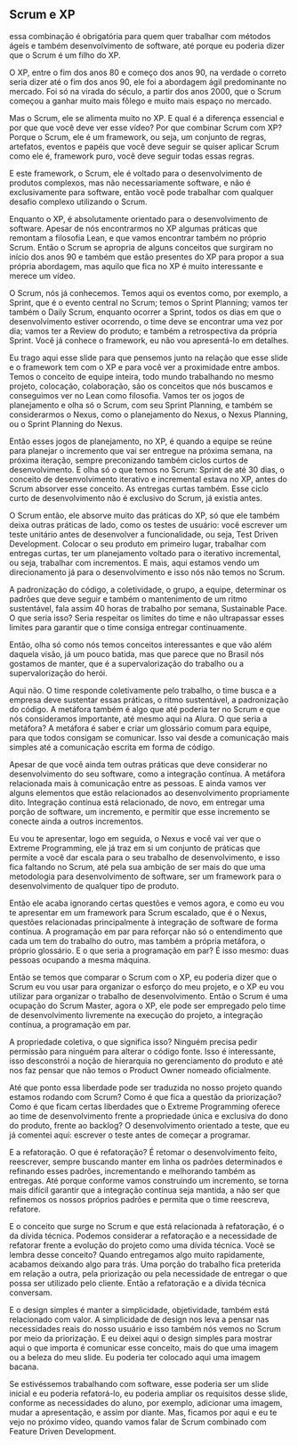 ## Scrum e XP

essa combinação é obrigatória para quem quer trabalhar com métodos ágeis e também desenvolvimento de software, até porque eu poderia dizer que o Scrum é um filho do XP.

O XP, entre o fim dos anos 80 e começo dos anos 90, na verdade o correto seria dizer até o fim dos anos 90, ele foi a abordagem ágil predominante no mercado. Foi só na virada do século, a partir dos anos 2000, que o Scrum começou a ganhar muito mais fôlego e muito mais espaço no mercado.

Mas o Scrum, ele se alimenta muito no XP. E qual é a diferença essencial e por que que você deve ver esse vídeo? Por que combinar Scrum com XP? Porque o Scrum, ele é um framework, ou seja, um conjunto de regras, artefatos, eventos e papéis que você deve seguir se quiser aplicar Scrum como ele é, framework puro, você deve seguir todas essas regras.

E este framework, o Scrum, ele é voltado para o desenvolvimento de produtos complexos, mas não necessariamente software, e não é exclusivamente para software, então você pode trabalhar com qualquer desafio complexo utilizando o Scrum.

Enquanto o XP, é absolutamente orientado para o desenvolvimento de software. Apesar de nós encontrarmos no XP algumas práticas que remontam a filosofia Lean, e que vamos encontrar também no próprio Scrum. Então o Scrum se apropria de alguns conceitos que surgiram no início dos anos 90 e também que estão presentes do XP para propor a sua própria abordagem, mas aquilo que fica no XP é muito interessante e merece um vídeo.

O Scrum, nós já conhecemos. Temos aqui os eventos como, por exemplo, a Sprint, que é o evento central no Scrum; temos o Sprint Planning; vamos ter também o Daily Scrum, enquanto ocorrer a Sprint, todos os dias em que o desenvolvimento estiver ocorrendo, o time deve se encontrar uma vez por dia; vamos ter a Review do produto; e também a retrospectiva da própria Sprint. Você já conhece o framework, eu não vou apresentá-lo em detalhes.

Eu trago aqui esse slide para que pensemos junto na relação que esse slide e o framework tem com o XP e para você ver a proximidade entre ambos. Temos o conceito de equipe inteira, todo mundo trabalhando no mesmo projeto, colocação, colaboração, são os conceitos que nós buscamos e conseguimos ver no Lean como filosofia. Vamos ter os jogos de planejamento e olha só o Scrum, com seu Sprint Planning, e também se considerarmos o Nexus, como o planejamento do Nexus, o Nexus Planning, ou o Sprint Planning do Nexus.

Então esses jogos de planejamento, no XP, é quando a equipe se reúne para planejar o incremento que vai ser entregue na próxima semana, na próxima iteração, sempre preconizando também ciclos curtos de desenvolvimento. E olha só o que temos no Scrum: Sprint de até 30 dias, o conceito de desenvolvimento iterativo e incremental estava no XP, antes do Scrum absorver esse conceito. As entregas curtas também. Esse ciclo curto de desenvolvimento não é exclusivo do Scrum, já existia antes.

O Scrum então, ele absorve muito das práticas do XP, só que ele também deixa outras práticas de lado, como os testes de usuário: você escrever um teste unitário antes de desenvolver a funcionalidade, ou seja, Test Driven Development. Colocar o seu produto em primeiro lugar, trabalhar com entregas curtas, ter um planejamento voltado para o iterativo incremental, ou seja, trabalhar com incrementos. E mais, aqui estamos vendo um direcionamento já para o desenvolvimento e isso nós não temos no Scrum.

A padronização do código, a coletividade, o grupo, a equipe, determinar os padrões que deve seguir e também o mantenimento de um ritmo sustentável, fala assim 40 horas de trabalho por semana, Sustainable Pace. O que seria isso? Seria respeitar os limites do time e não ultrapassar esses limites para garantir que o time consiga entregar continuamente.

Então, olha só como nós temos conceitos interessantes e que vão além daquela visão, já um pouco batida, mas que parece que no Brasil nós gostamos de manter, que é a supervalorização do trabalho ou a supervalorização do herói.

Aqui não. O time responde coletivamente pelo trabalho, o time busca e a empresa deve sustentar essas práticas, o ritmo sustentável, a padronização do código. A metáfora também é algo que até poderia ter no Scrum e que nós consideramos importante, até mesmo aqui na Alura. O que seria a metáfora? A metáfora é saber e criar um glossário comum para equipe, para que todos consigam se comunicar. Isso vai desde a comunicação mais simples até a comunicação escrita em forma de código.

Apesar de que você ainda tem outras práticas que deve considerar no desenvolvimento do seu software, como a integração contínua. A metáfora relacionada mais à comunicação entre as pessoas. E ainda vamos ver alguns elementos que estão relacionados ao desenvolvimento propriamente dito. Integração contínua está relacionado, de novo, em entregar uma porção de software, um incremento, e permitir que esse incremento se conecte ainda a outros incrementos.

Eu vou te apresentar, logo em seguida, o Nexus e você vai ver que o Extreme Programming, ele já traz em si um conjunto de práticas que permite a você dar escala para o seu trabalho de desenvolvimento, e isso fica faltando no Scrum, até pela sua ambição de ser mais do que uma metodologia para desenvolvimento de software, ser um framework para o desenvolvimento de qualquer tipo de produto.

Então ele acaba ignorando certas questões e vemos agora, e como eu vou te apresentar em um framework para Scrum escalado, que é o Nexus, questões relacionadas principalmente à integração de software de forma contínua. A programação em par para reforçar não só o entendimento que cada um tem do trabalho do outro, mas também a própria metáfora, o próprio glossário. E o que seria a programação em par? É isso mesmo: duas pessoas ocupando a mesma máquina.

Então se temos que comparar o Scrum com o XP, eu poderia dizer que o Scrum eu vou usar para organizar o esforço do meu projeto, e o XP eu vou utilizar para organizar o trabalho de desenvolvimento. Então o Scrum é uma ocupação do Scrum Master, agora o XP, ele pode ser empregado pelo time de desenvolvimento livremente na execução do projeto, a integração contínua, a programação em par.

A propriedade coletiva, o que significa isso? Ninguém precisa pedir permissão para ninguém para alterar o código fonte. Isso é interessante, isso desconstrói a noção de hierarquia no gerenciamento do produto e até nos faz pensar que não temos o Product Owner nomeado oficialmente.

Até que ponto essa liberdade pode ser traduzida no nosso projeto quando estamos rodando com Scrum? Como é que fica a questão da priorização? Como é que ficam certas liberdades que o Extreme Programming oferece ao time de desenvolvimento frente a propriedade única e exclusiva do dono do produto, frente ao backlog? O desenvolvimento orientado a teste, que eu já comentei aqui: escrever o teste antes de começar a programar.

E a refatoração. O que é refatoração? É retomar o desenvolvimento feito, reescrever, sempre buscando manter em linha os padrões determinados e refinando esses padrões, incrementando e melhorando também as entregas. Até porque conforme vamos construindo um incremento, se torna mais difícil garantir que a integração contínua seja mantida, a não ser que refinemos os nossos próprios padrões e permita que o time reescreva, refatore.

E o conceito que surge no Scrum e que está relacionada à refatoração, é o da dívida técnica. Podemos considerar a refatoração e a necessidade de refatorar frente a evolução do projeto como uma dívida técnica. Você se lembra desse conceito? Quando entregamos algo muito rapidamente, acabamos deixando algo para trás. Uma porção do trabalho fica preterida em relação a outra, pela priorização ou pela necessidade de entregar o que possa ser utilizado pelo cliente. Então a refatoração e a dívida técnica conversam.

E o design simples é manter a simplicidade, objetividade, também está relacionado com valor. A simplicidade de design nos leva a pensar nas necessidades reais do nosso usuário e isso também nós vemos no Scrum por meio da priorização. E eu deixei aqui o design simples para mostrar aqui o que importa é comunicar esse conceito, mais do que uma imagem ou a beleza do meu slide. Eu poderia ter colocado aqui uma imagem bacana.

Se estivéssemos trabalhando com software, esse poderia ser um slide inicial e eu poderia refatorá-lo, eu poderia ampliar os requisitos desse slide, conforme as necessidades do aluno, por exemplo, adicionar uma imagem, mudar a apresentação, e assim por diante. Mas, ficamos por aqui e eu te vejo no próximo vídeo, quando vamos falar de Scrum combinado com Feature Driven Development.

